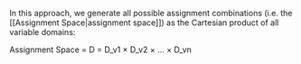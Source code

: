 In this approach, we generate all possible assignment combinations (i.e. the [[Assignment Space|assignment space]]) as the Cartesian product of all variable domains:

Assignment Space = D = D_v1 × D_v2 × ... × D_vn